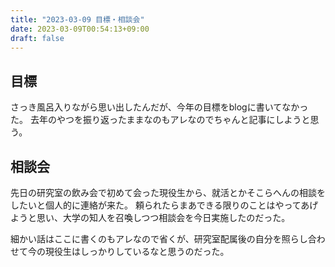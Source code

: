 ```yaml
---
title: "2023-03-09 目標・相談会"
date: 2023-03-09T00:54:13+09:00
draft: false
---
```


## 目標
さっき風呂入りながら思い出したんだが、今年の目標をblogに書いてなかった。
去年のやつを振り返ったままなのもアレなのでちゃんと記事にしようと思う。

## 相談会
先日の研究室の飲み会で初めて会った現役生から、就活とかそこらへんの相談をしたいと個人的に連絡が来た。
頼られたらまあできる限りのことはやってあげようと思い、大学の知人を召喚しつつ相談会を今日実施したのだった。

細かい話はここに書くのもアレなので省くが、研究室配属後の自分を照らし合わせて今の現役生はしっかりしているなと思うのだった。

